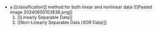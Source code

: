 - a [[classification]] method for both linear and nonlinear data
	![[Pasted image 20240605103836.png]]
	1. [[Linearly Separable Data]]
	2. [[Non-Linearly Separable Data (XOR Data)]]